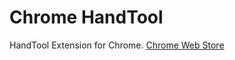 Chrome HandTool
=====

HandTool Extension for Chrome.
[Chrome Web Store](https://chrome.google.com/webstore/detail/paflchebahgbgeambpbhoieeanaddehf)
